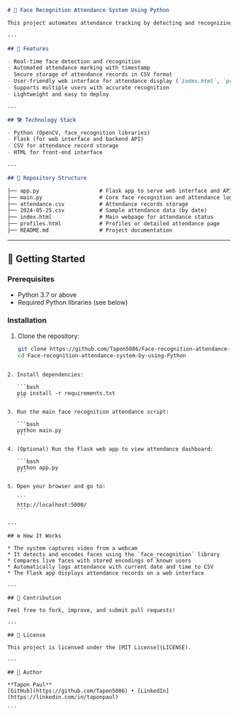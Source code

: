 

```markdown
# 👥 Face Recognition Attendance System Using Python

This project automates attendance tracking by detecting and recognizing faces in real time using Python. It eliminates manual attendance errors and accelerates the attendance process. The system securely stores attendance records, making it an efficient and user-friendly solution for schools, offices, and other organizations.

---

## 🚀 Features

- Real-time face detection and recognition
- Automated attendance marking with timestamp
- Secure storage of attendance records in CSV format
- User-friendly web interface for attendance display (`index.html`, `profiles.html`)
- Supports multiple users with accurate recognition
- Lightweight and easy to deploy

---

## 🛠️ Technology Stack

- Python (OpenCV, face_recognition libraries)
- Flask (for web interface and backend API)
- CSV for attendance record storage
- HTML for front-end interface

---

## 📁 Repository Structure

├── app.py                   # Flask app to serve web interface and API
├── main.py                  # Core face recognition and attendance logic
├── attendance.csv           # Attendance records storage
├── 2024-05-25.csv           # Sample attendance data (by date)
├── index.html               # Main webpage for attendance status
├── profiles.html            # Profiles or detailed attendance page
├── README.md                # Project documentation

````

---

## 🔧 Getting Started

### Prerequisites

- Python 3.7 or above
- Required Python libraries (see below)

### Installation

1. Clone the repository:

   ```bash
   git clone https://github.com/Tapon5086/Face-recognition-attendance-system-by-using-Python.git
   cd Face-recognition-attendance-system-by-using-Python
````

2. Install dependencies:

   ```bash
   pip install -r requirements.txt
   ```

3. Run the main face recognition attendance script:

   ```bash
   python main.py
   ```

4. (Optional) Run the Flask web app to view attendance dashboard:

   ```bash
   python app.py
   ```

5. Open your browser and go to:

   ```
   http://localhost:5000/
   ```

---

## ⚙️ How It Works

* The system captures video from a webcam
* It detects and encodes faces using the `face_recognition` library
* Compares live faces with stored encodings of known users
* Automatically logs attendance with current date and time to CSV
* The Flask app displays attendance records on a web interface

---

## 🤝 Contribution

Feel free to fork, improve, and submit pull requests!

---

## 📄 License

This project is licensed under the [MIT License](LICENSE).

---

## 👤 Author

**Tapon Paul**
[GitHub](https://github.com/Tapon5086) • [LinkedIn](https://linkedin.com/in/taponpaul)

```
